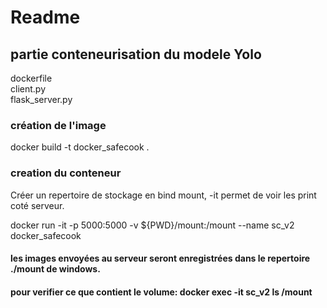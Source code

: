 # Readme
## partie conteneurisation du modele Yolo
dockerfile <br />
client.py <br />
flask_server.py <br />



### création de l'image
 docker build -t  docker_safecook .

### creation du conteneur
 
 Créer un repertoire de stockage en bind mount, -it permet de voir les print coté serveur.
 
 docker run -it -p 5000:5000 -v ${PWD}/mount:/mount --name sc_v2 docker_safecook
#### les images envoyées au serveur seront enregistrées dans le repertoire ./mount de windows.
#### pour verifier ce que contient le volume: docker exec -it sc_v2 ls /mount

